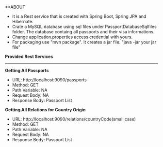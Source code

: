 **ABOUT
* It is a Rest service that is created with Spring Boot, Spring JPA and Hibernate.
* Crate a MySQL database using sql files under PassportDatabaseSqlfiles folder. The database containg all passports and their visa informations.
* Change application.properties access credential with yours.
* For packaging use "mvn package". It creates a jar file. "java -jar your jar file"


**Provided Rest Services**
***********************************************************************************
**Getting All Passports**
* URL: http://localhost:9090/passports
* Method: GET
* Path Variable: NA
* Request Body: NA
* Response Body: Passport List

**Getting All Relations for Country Origin**
* URL: http://localhost:9090/relations/countryCode(small case)
* Method: GET
* Path Variable: NA
* Request Body: NA
* Response Body: Passport List

